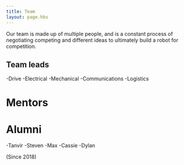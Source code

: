 ```yaml
---
title: Team
layout: page.hbs
---
```

Our team is made up of multiple people, and is a constant process of negotiating competing and different ideas to ultimately build a robot for competition.
## Team leads
 -Drive
 -Electrical
 -Mechanical
 -Communications
 -Logistics
# Mentors

# Alumni
-Tanvir
-Steven
-Max
-Cassie
-Dylan

(Since 2018)

